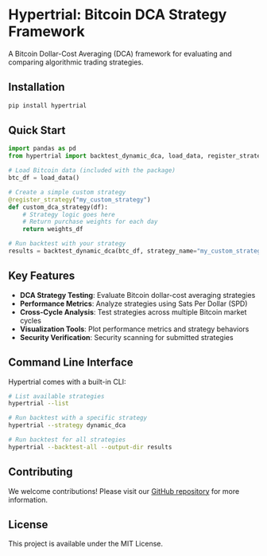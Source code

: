 # Hypertrial: Bitcoin DCA Strategy Framework

A Bitcoin Dollar-Cost Averaging (DCA) framework for evaluating and comparing algorithmic trading strategies.

## Installation

```bash
pip install hypertrial
```

## Quick Start

```python
import pandas as pd
from hypertrial import backtest_dynamic_dca, load_data, register_strategy

# Load Bitcoin data (included with the package)
btc_df = load_data()

# Create a simple custom strategy
@register_strategy("my_custom_strategy")
def custom_dca_strategy(df):
    # Strategy logic goes here
    # Return purchase weights for each day
    return weights_df

# Run backtest with your strategy
results = backtest_dynamic_dca(btc_df, strategy_name="my_custom_strategy")
```

## Key Features

- **DCA Strategy Testing**: Evaluate Bitcoin dollar-cost averaging strategies
- **Performance Metrics**: Analyze strategies using Sats Per Dollar (SPD)
- **Cross-Cycle Analysis**: Test strategies across multiple Bitcoin market cycles
- **Visualization Tools**: Plot performance metrics and strategy behaviors
- **Security Verification**: Security scanning for submitted strategies

## Command Line Interface

Hypertrial comes with a built-in CLI:

```bash
# List available strategies
hypertrial --list

# Run backtest with a specific strategy
hypertrial --strategy dynamic_dca

# Run backtest for all strategies
hypertrial --backtest-all --output-dir results
```

## Contributing

We welcome contributions! Please visit our [GitHub repository](https://github.com/mattfaltyn/hypertrial) for more information.

## License

This project is available under the MIT License.
